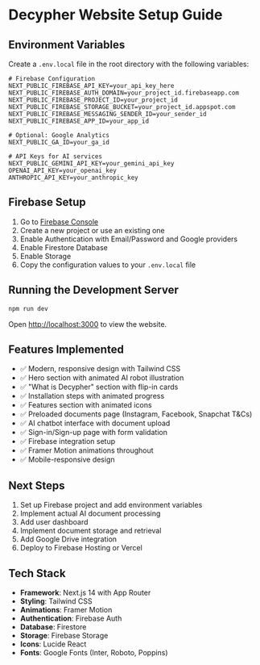 # Decypher Website Setup Guide

## Environment Variables

Create a `.env.local` file in the root directory with the following variables:

```env
# Firebase Configuration
NEXT_PUBLIC_FIREBASE_API_KEY=your_api_key_here
NEXT_PUBLIC_FIREBASE_AUTH_DOMAIN=your_project_id.firebaseapp.com
NEXT_PUBLIC_FIREBASE_PROJECT_ID=your_project_id
NEXT_PUBLIC_FIREBASE_STORAGE_BUCKET=your_project_id.appspot.com
NEXT_PUBLIC_FIREBASE_MESSAGING_SENDER_ID=your_sender_id
NEXT_PUBLIC_FIREBASE_APP_ID=your_app_id

# Optional: Google Analytics
NEXT_PUBLIC_GA_ID=your_ga_id

# API Keys for AI services
NEXT_PUBLIC_GEMINI_API_KEY=your_gemini_api_key
OPENAI_API_KEY=your_openai_key
ANTHROPIC_API_KEY=your_anthropic_key
```

## Firebase Setup

1. Go to [Firebase Console](https://console.firebase.google.com/)
2. Create a new project or use an existing one
3. Enable Authentication with Email/Password and Google providers
4. Enable Firestore Database
5. Enable Storage
6. Copy the configuration values to your `.env.local` file

## Running the Development Server

```bash
npm run dev
```

Open [http://localhost:3000](http://localhost:3000) to view the website.

## Features Implemented

- ✅ Modern, responsive design with Tailwind CSS
- ✅ Hero section with animated AI robot illustration
- ✅ "What is Decypher" section with flip-in cards
- ✅ Installation steps with animated progress
- ✅ Features section with animated icons
- ✅ Preloaded documents page (Instagram, Facebook, Snapchat T&Cs)
- ✅ AI chatbot interface with document upload
- ✅ Sign-in/Sign-up page with form validation
- ✅ Firebase integration setup
- ✅ Framer Motion animations throughout
- ✅ Mobile-responsive design

## Next Steps

1. Set up Firebase project and add environment variables
2. Implement actual AI document processing
3. Add user dashboard
4. Implement document storage and retrieval
5. Add Google Drive integration
6. Deploy to Firebase Hosting or Vercel

## Tech Stack

- **Framework**: Next.js 14 with App Router
- **Styling**: Tailwind CSS
- **Animations**: Framer Motion
- **Authentication**: Firebase Auth
- **Database**: Firestore
- **Storage**: Firebase Storage
- **Icons**: Lucide React
- **Fonts**: Google Fonts (Inter, Roboto, Poppins)
